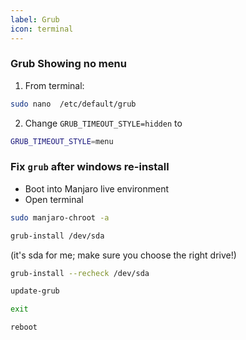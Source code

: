 ```yaml
---
label: Grub
icon: terminal
--- 
```


### Grub Showing no menu
1. From terminal:
```sh
sudo nano  /etc/default/grub
```
2. Change `GRUB_TIMEOUT_STYLE=hidden` to 
```sh
GRUB_TIMEOUT_STYLE=menu
```

### Fix `grub` after windows re-install
- Boot into Manjaro live environment
- Open terminal
```sh
sudo manjaro-chroot -a
```
```sh
grub-install /dev/sda
```
(it's sda for me; make sure you choose the right drive!)
```sh
grub-install --recheck /dev/sda
```
```sh
update-grub
```
```sh
exit
```
```sh
reboot
```
  

